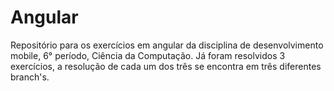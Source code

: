 # Angular

Repositório para os exercícios em angular da disciplina de desenvolvimento mobile, 6° período, Ciência da Computação.
Já foram resolvidos 3 exercícios, a resolução de cada um dos três se encontra em três diferentes branch's.
